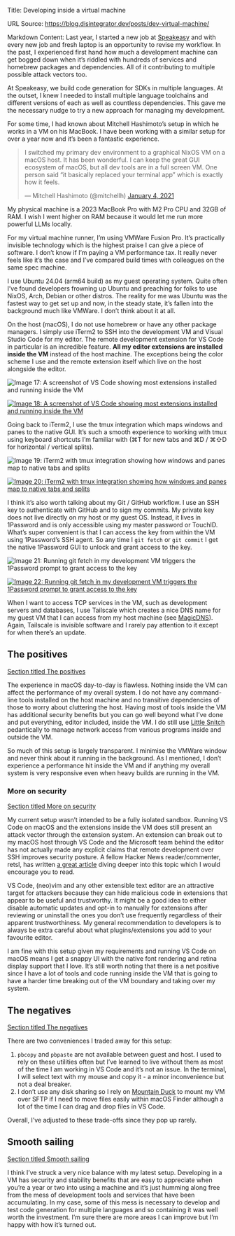 Title: Developing inside a virtual machine

URL Source: https://blog.disintegrator.dev/posts/dev-virtual-machine/

Markdown Content:
Last year, I started a new job at [Speakeasy](https://speakeasy.com/) and with every new job and fresh laptop is an opportunity to revise my workflow. In the past, I experienced first hand how much a development machine can get bogged down when it’s riddled with hundreds of services and homebrew packages and dependencies. All of it contributing to multiple possible attack vectors too.

At Speakeasy, we build code generation for SDKs in multiple languages. At the outset, I knew I needed to install multiple language toolchains and different versions of each as well as countless dependencies. This gave me the necessary nudge to try a new approach for managing my development.

For some time, I had known about Mitchell Hashimoto’s setup in which he works in a VM on his MacBook. I have been working with a similar setup for over a year now and it’s been a fantastic experience.

> I switched my primary dev environment to a graphical NixOS VM on a macOS host. It has been wonderful. I can keep the great GUI ecosystem of macOS, but all dev tools are in a full screen VM. One person said “it basically replaced your terminal app” which is exactly how it feels.
> 
> — Mitchell Hashimoto (@mitchellh) [January 4, 2021](https://twitter.com/mitchellh/status/1346136404682625024?ref_src=twsrc%5Etfw)

My physical machine is a 2023 MacBook Pro with M2 Pro CPU and 32GB of RAM. I wish I went higher on RAM because it would let me run more powerful LLMs locally.

For my virtual machine runner, I’m using VMWare Fusion Pro. It’s practically invisible technology which is the highest praise I can give a piece of software. I don’t know if I’m paying a VM performance tax. It really never feels like it’s the case and I’ve compared build times with colleagues on the same spec machine.

I use Ubuntu 24.04 (arm64 build) as my guest operating system. Quite often I’ve found developers frowning up Ubuntu and preaching for folks to use NixOS, Arch, Debian or other distros. The reality for me was Ubuntu was the fastest way to get set up and now, in the steady state, it’s fallen into the background much like VMWare. I don’t think about it at all.

On the host (macOS), I do not use homebrew or have any other package managers. I simply use iTerm2 to SSH into the development VM and Visual Studio Code for my editor. The remote development extension for VS Code in particular is an incredible feature. **All my editor extensions are installed inside the VM** instead of the host machine. The exceptions being the color scheme I use and the remote extension itself which live on the host alongside the editor.

![Image 17: A screenshot of VS Code showing most extensions installed and running inside the VM](assets/0/8/0877777932bd4119e53f60652416b831.png)

 [![Image 18: A screenshot of VS Code showing most extensions installed and running inside the VM](assets/d/f/df25f89331dec829e7dc576856201de1.png)](https://blog.disintegrator.dev/_astro/vscode-extensions.Cnq2PSgc.png)

Going back to iTerm2, I use the tmux integration which maps windows and panes to the native GUI. It’s such a smooth experience to working with tmux using keyboard shortcuts I’m familiar with (⌘T for new tabs and ⌘D / ⌘⇧D for horizontal / vertical splits).

![Image 19: iTerm2 with tmux integration showing how windows and panes map to native tabs and splits](assets/8/f/8f44ae85183fc6a58a416528bf4206e6.png)

 [![Image 20: iTerm2 with tmux integration showing how windows and panes map to native tabs and splits](assets/e/4/e49d100f9d45a724bbb87ee510c4df5e.png)](https://blog.disintegrator.dev/_astro/tmux-iterm2.Cnvji2r6.png)

I think it’s also worth talking about my Git / GitHub workflow. I use an SSH key to authenticate with GitHub and to sign my commits. My private key does not live directly on my host or my guest OS. Instead, it lives in 1Password and is only accessible using my master password or TouchID. What’s super convenient is that I can access the key from within the VM using 1Password’s SSH agent. So any time I `git fetch` or `git commit` I get the native 1Password GUI to unlock and grant access to the key.

![Image 21: Running git fetch in my development VM triggers the 1Password prompt to grant access to the key](assets/2/5/259a543842d849a1d550a3ca9b5c0e12.png)

 [![Image 22: Running git fetch in my development VM triggers the 1Password prompt to grant access to the key](assets/5/b/5b449189bd969bf83d521de4ec10764a.png)](https://blog.disintegrator.dev/_astro/1password-ssh.IP7v-yeA.png)

When I want to access TCP services in the VM, such as development servers and databases, I use Tailscale which creates a nice DNS name for my guest VM that I can access from my host machine (see [MagicDNS](https://tailscale.com/kb/1081/magicdns)). Again, Tailscale is invisible software and I rarely pay attention to it except for when there’s an update.

The positives
-------------

[Section titled The positives](https://blog.disintegrator.dev/posts/dev-virtual-machine/#the-positives)

The experience in macOS day-to-day is flawless. Nothing inside the VM can affect the performance of my overall system. I do not have any command-line tools installed on the host machine and no transitive dependencies of those to worry about cluttering the host. Having most of tools inside the VM has additional security benefits but you can go well beyond what I’ve done and put everything, editor included, inside the VM. I do still use [Little Snitch](https://www.obdev.at/products/littlesnitch/index.html) pedantically to manage network access from various programs inside and outside the VM.

So much of this setup is largely transparent. I minimise the VMWare window and never think about it running in the background. As I mentioned, I don’t experience a performance hit inside the VM and if anything my overall system is very responsive even when heavy builds are running in the VM.

### More on security

[Section titled More on security](https://blog.disintegrator.dev/posts/dev-virtual-machine/#more-on-security)

My current setup wasn’t intended to be a fully isolated sandbox. Running VS Code on macOS and the extensions inside the VM does still present an attack vector through the extension system. An extension can break out to my macOS host through VS Code and the Microsoft team behind the editor has not actually made any explicit claims that remote development over SSH improves security posture. A fellow Hacker News reader/commenter, retsl, has written [a great article](https://lets.re/blog/vscode-remote-dev/) diving deeper into this topic which I would encourage you to read.

VS Code, (neo)vim and any other extensible text editor are an attractive target for attackers because they can hide malicious code in extensions that appear to be useful and trustworthy. It might be a good idea to either disable automatic updates and opt-in to manually for extensions after reviewing or uninstall the ones you don’t use frequently regardless of their apparent trustworthiness. My general recommendation to developers is to always be extra careful about what plugins/extensions you add to your favourite editor.

I am fine with this setup given my requirements and running VS Code on macOS means I get a snappy UI with the native font rendering and retina display support that I love. It’s still worth noting that there is a net positive since I have a lot of tools and code running inside the VM that is going to have a harder time breaking out of the VM boundary and taking over my system.

The negatives
-------------

[Section titled The negatives](https://blog.disintegrator.dev/posts/dev-virtual-machine/#the-negatives)

There are two conveniences I traded away for this setup:

1.  `pbcopy` and `pbpaste` are not available between guest and host. I used to rely on these utilities often but I’ve learned to live without them as most of the time I am working in VS Code and it’s not an issue. In the terminal, I will select text with my mouse and copy it - a minor inconvenience but not a deal breaker.
2.  I don’t use any disk sharing so I rely on [Mountain Duck](https://mountainduck.io/) to mount my VM over SFTP if I need to move files easily within macOS Finder although a lot of the time I can drag and drop files in VS Code.

Overall, I’ve adjusted to these trade-offs since they pop up rarely.

Smooth sailing
--------------

[Section titled Smooth sailing](https://blog.disintegrator.dev/posts/dev-virtual-machine/#smooth-sailing)

I think I’ve struck a very nice balance with my latest setup. Developing in a VM has security and stability benefits that are easy to appreciate when you’re a year or two into using a machine and it’s just humming along free from the mess of development tools and services that have been accumulating. In my case, some of this mess is necessary to develop and test code generation for multiple languages and so containing it was well worth the investment. I’m sure there are more areas I can improve but I’m happy with how it’s turned out.
